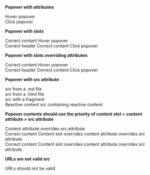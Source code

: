 **Popover with attributes**

<popover header="Correct header" content="Correct content">
  Hover popover
</popover>

<br>

<popover header="Correct header" content="Correct content" trigger="click">
  Click popover
</popover>

<br>

**Popover with slots**

<popover>
  <span slot="content">Correct content</span>
  Hover popover
</popover>

<br>

<popover trigger="click">
  <span slot="header">Correct header</span>
  <span slot="content">Correct content</span>
  Click popover
</popover>

<br>

**Popover with slots overriding attributes**

<popover header="Correct header" content="Should not appear: Overwritten content">
  <span slot="content">Correct content</span>
  Hover popover
</popover>

<br>

<popover header="Should not appear: Overwritten header" content="Should not appear: Overwritten content" trigger="click">
  <span slot="header">Correct header</span>
  <span slot="content">Correct content</span>
  Click popover
</popover>

<br>

**Popover with src attribute**

<popover header="Correct header" src="{{ baseUrl }}/test_md_fragment.md">
  src from a .md file
</popover>

<br>

<popover header="Correct header" src="{{ baseUrl }}/testInclude.html">
  src from a .html file
</popover>

<br>

<popover src="{{ baseUrl }}/contentFragmentToInclude.md#fragment">
  src with a fragment
</popover>

<br>

<popover src="{{ baseUrl }}/testPanels/NestedPanel.md">
  <span slot="header">Reactive content</span>
  src containing reactive content
</popover>

<br>

**Popover contents should use the priority of content slot > content attribute > src attribute**

<popover header="Content slot > content attrib > src attrib" src="{{ baseUrl }}/test_md_fragment.md" content="Correct content">
  Content attribute overrides src attribute
</popover>

<br>

<popover header="Content slot > content attrib > src attrib" src="{{ baseUrl }}/test_md_fragment.md" content="This should be overwritten by slot">
  <span slot="content">Correct content</span>
  Content slot overrides content attribute overrides src attribute
</popover>

<br>

<popover header="Content slot > content attrib > src attrib" src="{{ baseUrl }}/test_md_fragment.md">
  <span slot="content">Correct content</span>
  Content slot overrides content attribute overrides src attribute
</popover>

<br>

**URLs are not valid src**

<popover header="URLs are not valid" src="http://www.shouldnotwork.com">
  URLs should not be valid
</popover>

